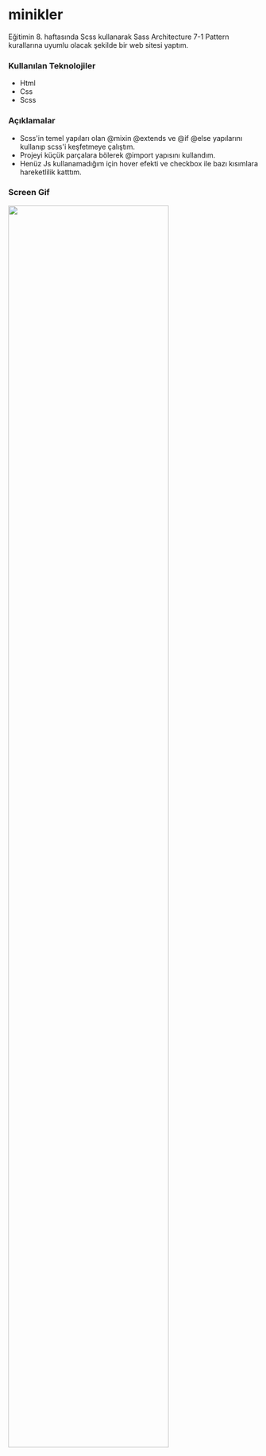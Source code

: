 # minikler
Eğitimin 8. haftasında Scss kullanarak Sass Architecture 7-1 Pattern kurallarına uyumlu olacak şekilde bir web sitesi yaptım.
### Kullanılan Teknolojiler
* Html 
* Css
* Scss

### Açıklamalar

* Scss'in temel yapıları olan @mixin @extends ve @if @else yapılarını kullanıp scss'i keşfetmeye çalıştım.
* Projeyi küçük parçalara bölerek @import yapısını kullandım.
* Henüz Js kullanamadığım için hover efekti ve checkbox ile bazı kısımlara hareketlilik katttım.




### Screen Gif
<img width=80% src="images/screen.gif">